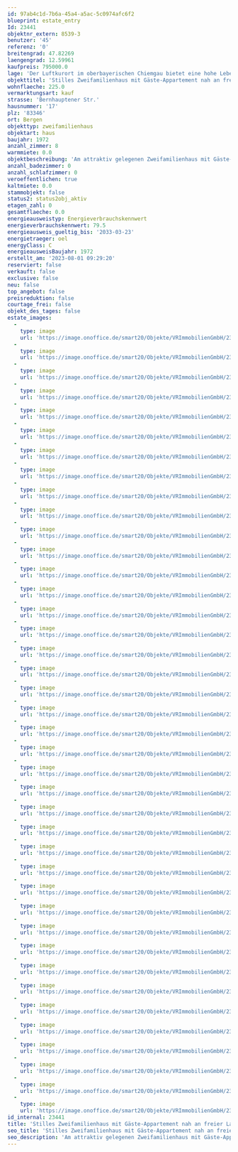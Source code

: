 ```yaml
---
id: 97ab4c1d-7b6a-45a4-a5ac-5c0974afc6f2
blueprint: estate_entry
Id: 23441
objektnr_extern: 8539-3
benutzer: '45'
referenz: '0'
breitengrad: 47.82269
laengengrad: 12.59961
kaufpreis: 795000.0
lage: 'Der Luftkurort im oberbayerischen Chiemgau bietet eine hohe Lebensqualität. Der Ort hat einen eigenen Bahnhof, eine Anschlussstelle an die A8 und gute Versorgung für den täglichen Bedarf  *** Nach Traunstein nur ca. 15 Min., nach Rosenheim und Salzburg ca. 40 Min. *** Kinderbetreuungseinrichtungen, sowie eine Grund- und Mittelschule sind vorhanden *** Viele Freizeitaktivitäten im nahen Umfeld möglich: z.B. die Gondelbahn auf den Hochfelln - beliebt bei Fliegern und Skifahrern; viele Rad- und Wanderwege, auch durchs Naturschutzgebiet Bergener Moos; Loipen; Wassersportmöglichkeiten am Chiemsee; das Naturfreibad uvm. *** Das Haus befindet sich an einer stillen Anliegerstraße mit herrlichem Bergblick'
objekttitel: 'Stilles Zweifamilienhaus mit Gäste-Appartement nah an freier Landschaft mit tollem Bergblick'
wohnflaeche: 225.0
vermarktungsart: kauf
strasse: 'Bernhauptener Str.'
hausnummer: '17'
plz: '83346'
ort: Bergen
objekttyp: zweifamilienhaus
objektart: haus
baujahr: 1972
anzahl_zimmer: 8
warmmiete: 0.0
objektbeschreibung: 'Am attraktiv gelegenen Zweifamilienhaus mit Gäste-Appartement und Garage im UG wurde 2013 folgendes erneuert: Ölzentralheizung, Dacheindeckung samt Photovoltaikanlage (bringt um die 3.500,- € Netto-Einnahme pro Jahr), 3-fach-verglaste Kunststofffenster, Wärmedämmung nordost- und nordwestseitig, Bäder und kleinere Maßnahmen +++ In den ca. 225 m² Wohnfläche ist das Gäste-App. enthalten +++ Durch die leichte Hanglage hat das EG nach Südwest einen geräumigen Balkon. Nach Südost hat es eine Terrasse und das OG einen Balkon +++ Marmortreppenhaus +++ Außenrollos +++ Inkl. Einbauküche (neu vor ca. 4 J.) und Schwedenofen (neu vor ca. 8 J.) im EG +++ Zisterne für Gartenwasser +++ Der Bau einer Doppelgarage etc. ist wahrscheinlich möglich +++ 2024 kommt lt. Bauamt Glasfaser +++ Zweitwohnsitz möglich +++ Grundbuch lastenfrei'
anzahl_badezimmer: 0
anzahl_schlafzimmer: 0
veroeffentlichen: true
kaltmiete: 0.0
stammobjekt: false
status2: status2obj_aktiv
etagen_zahl: 0
gesamtflaeche: 0.0
energieausweistyp: Energieverbrauchskennwert
energieverbrauchskennwert: 79.5
energieausweis_gueltig_bis: '2033-03-23'
energietraeger: oel
energyClass: C
energieausweisBaujahr: 1972
erstellt_am: '2023-08-01 09:29:20'
reserviert: false
verkauft: false
exclusive: false
neu: false
top_angebot: false
preisreduktion: false
courtage_frei: false
objekt_des_tages: false
estate_images:
  -
    type: image
    url: 'https://image.onoffice.de/smart20/Objekte/VRImmobilienGmbH/23441/ad741520-cbf6-4753-9dec-66cbff771ec9.jpg'
  -
    type: image
    url: 'https://image.onoffice.de/smart20/Objekte/VRImmobilienGmbH/23441/1329b728-6d0c-4c90-8ba8-a43d17650163.jpg'
  -
    type: image
    url: 'https://image.onoffice.de/smart20/Objekte/VRImmobilienGmbH/23441/be0ed4cf-8fc7-4c3a-a2f5-00764973a948.jpg'
  -
    type: image
    url: 'https://image.onoffice.de/smart20/Objekte/VRImmobilienGmbH/23441/f5b843e0-5706-437f-aee9-371493ca1e1b.jpg'
  -
    type: image
    url: 'https://image.onoffice.de/smart20/Objekte/VRImmobilienGmbH/23441/592a895a-f267-44e8-a769-a72476510616.jpg'
  -
    type: image
    url: 'https://image.onoffice.de/smart20/Objekte/VRImmobilienGmbH/23441/ba4bba1d-3488-42cc-b0a0-8cfd9252314e.jpg'
  -
    type: image
    url: 'https://image.onoffice.de/smart20/Objekte/VRImmobilienGmbH/23441/e0842142-c60a-4f32-ac0a-47db59b52e10.jpg'
  -
    type: image
    url: 'https://image.onoffice.de/smart20/Objekte/VRImmobilienGmbH/23441/05a80b75-cbe6-4f99-bc83-c10844313a3c.jpg'
  -
    type: image
    url: 'https://image.onoffice.de/smart20/Objekte/VRImmobilienGmbH/23441/102ca322-126e-48c8-8c91-efff185c9a96.jpg'
  -
    type: image
    url: 'https://image.onoffice.de/smart20/Objekte/VRImmobilienGmbH/23441/f9670f83-389e-4939-9d87-fc5e5ee58ae4.jpg'
  -
    type: image
    url: 'https://image.onoffice.de/smart20/Objekte/VRImmobilienGmbH/23441/63714575-f61c-48c4-8d2a-2b760e9764d1.jpg'
  -
    type: image
    url: 'https://image.onoffice.de/smart20/Objekte/VRImmobilienGmbH/23441/2e45c656-bb3e-4aa0-81fd-f614a93b282a.jpg'
  -
    type: image
    url: 'https://image.onoffice.de/smart20/Objekte/VRImmobilienGmbH/23441/23525521-5a13-4e37-8910-26ea9a41326d.jpg'
  -
    type: image
    url: 'https://image.onoffice.de/smart20/Objekte/VRImmobilienGmbH/23441/aa121195-9be4-4fff-9ba0-a27090e4b59a.jpg'
  -
    type: image
    url: 'https://image.onoffice.de/smart20/Objekte/VRImmobilienGmbH/23441/3f70d04c-e96d-4e5d-a661-fc167f9c66b1.jpg'
  -
    type: image
    url: 'https://image.onoffice.de/smart20/Objekte/VRImmobilienGmbH/23441/bea44f5b-4f68-4141-bdcb-8ecb2316a9e3.jpg'
  -
    type: image
    url: 'https://image.onoffice.de/smart20/Objekte/VRImmobilienGmbH/23441/1a2966da-7525-453f-bc79-4aeffd28a979.jpg'
  -
    type: image
    url: 'https://image.onoffice.de/smart20/Objekte/VRImmobilienGmbH/23441/b02f7073-029c-4a69-bed5-94de09b91b5c.jpg'
  -
    type: image
    url: 'https://image.onoffice.de/smart20/Objekte/VRImmobilienGmbH/23441/94db7c81-4276-4b88-a5b1-854ac5116099.jpg'
  -
    type: image
    url: 'https://image.onoffice.de/smart20/Objekte/VRImmobilienGmbH/23441/5cadff9c-22c7-4f0a-a418-866aa41c1b6e.jpg'
  -
    type: image
    url: 'https://image.onoffice.de/smart20/Objekte/VRImmobilienGmbH/23441/405c98da-38d8-40bb-b85a-03efe29cae28.jpg'
  -
    type: image
    url: 'https://image.onoffice.de/smart20/Objekte/VRImmobilienGmbH/23441/4d0380ce-ad87-4201-ac10-e1a3db191a4e.jpg'
  -
    type: image
    url: 'https://image.onoffice.de/smart20/Objekte/VRImmobilienGmbH/23441/f7cd7aa6-f8fc-40f4-89ad-59614c6fd228.jpg'
  -
    type: image
    url: 'https://image.onoffice.de/smart20/Objekte/VRImmobilienGmbH/23441/49bee569-2177-4fc4-975a-851209bc7002.jpg'
  -
    type: image
    url: 'https://image.onoffice.de/smart20/Objekte/VRImmobilienGmbH/23441/7ec69491-85a2-4b5e-a6e9-6ecce6d801cc.jpg'
  -
    type: image
    url: 'https://image.onoffice.de/smart20/Objekte/VRImmobilienGmbH/23441/03369455-4169-4b05-ace8-02ff93257504.jpg'
  -
    type: image
    url: 'https://image.onoffice.de/smart20/Objekte/VRImmobilienGmbH/23441/7f04bb66-415b-49b8-834c-64e7755542f8.jpg'
  -
    type: image
    url: 'https://image.onoffice.de/smart20/Objekte/VRImmobilienGmbH/23441/d4e89ffe-7f8d-453b-be3a-d44194c09927.jpg'
  -
    type: image
    url: 'https://image.onoffice.de/smart20/Objekte/VRImmobilienGmbH/23441/f1d49892-c0ed-490d-a615-7f7d0df5b350.jpg'
  -
    type: image
    url: 'https://image.onoffice.de/smart20/Objekte/VRImmobilienGmbH/23441/68bd3b4e-955d-4afd-a5cd-f33897d06698.jpg'
  -
    type: image
    url: 'https://image.onoffice.de/smart20/Objekte/VRImmobilienGmbH/23441/aeab77e8-4ef1-45bf-821f-e89dc073ffee.jpg'
  -
    type: image
    url: 'https://image.onoffice.de/smart20/Objekte/VRImmobilienGmbH/23441/4beb7751-0cf0-454e-a179-3cdc50c2969b.jpg'
  -
    type: image
    url: 'https://image.onoffice.de/smart20/Objekte/VRImmobilienGmbH/23441/c16d8982-46d9-490c-80b9-b9a154e40b38.jpg'
  -
    type: image
    url: 'https://image.onoffice.de/smart20/Objekte/VRImmobilienGmbH/23441/27c5aa41-70bc-4d42-8a0a-45c53b46b786.jpg'
  -
    type: image
    url: 'https://image.onoffice.de/smart20/Objekte/VRImmobilienGmbH/23441/87196e7f-d6fe-4916-8179-60ae0c9e8a64.jpg'
  -
    type: image
    url: 'https://image.onoffice.de/smart20/Objekte/VRImmobilienGmbH/23441/8af4f21b-990c-40f2-b855-f462d1b2e441.jpg'
  -
    type: image
    url: 'https://image.onoffice.de/smart20/Objekte/VRImmobilienGmbH/23441/a71921af-f4f9-42c5-8a55-7c670372bc30.jpg'
  -
    type: image
    url: 'https://image.onoffice.de/smart20/Objekte/VRImmobilienGmbH/23441/1106fee2-4e25-481f-a32a-a48107ddd303.jpg'
  -
    type: image
    url: 'https://image.onoffice.de/smart20/Objekte/VRImmobilienGmbH/23441/13e35004-52c2-45b5-af7c-23e86b8a03ff.jpg'
  -
    type: image
    url: 'https://image.onoffice.de/smart20/Objekte/VRImmobilienGmbH/23441/34268177-6fd0-4d03-a427-75e5f19055eb.jpg'
id_internal: 23441
title: 'Stilles Zweifamilienhaus mit Gäste-Appartement nah an freier Landschaft mit tollem Bergblick'
seo_title: 'Stilles Zweifamilienhaus mit Gäste-Appartement nah an freier Landschaft mit tollem Bergblick'
seo_description: 'Am attraktiv gelegenen Zweifamilienhaus mit Gäste-Appartement und Garage im UG wurde 2013 folgendes erneuert: Ölzentralheizung, Dacheindeckung samt Photovolta'
---
```

